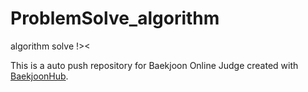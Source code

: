 # ProblemSolve_algorithm
algorithm solve !><







This is a auto push repository for Baekjoon Online Judge created with [BaekjoonHub](https://github.com/BaekjoonHub/BaekjoonHub).
